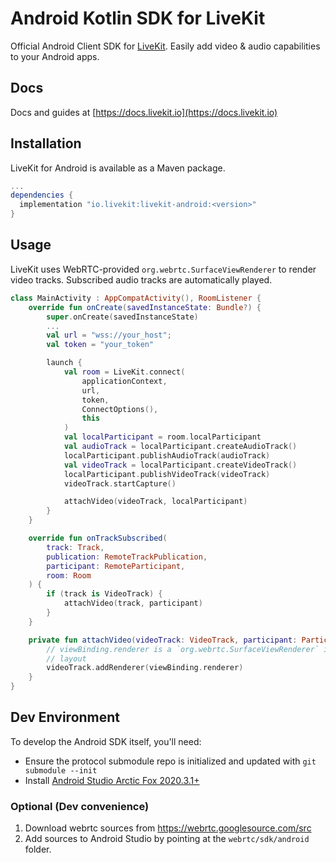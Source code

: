# Android Kotlin SDK for LiveKit

Official Android Client SDK for [LiveKit](https://github.com/livekit/livekit-server). Easily add video & audio capabilities to your Android apps.

## Docs

Docs and guides at [https://docs.livekit.io](https://docs.livekit.io)

## Installation

LiveKit for Android is available as a Maven package.

```groovy title="build.gradle"
...
dependencies {
  implementation "io.livekit:livekit-android:<version>"
}
```

## Usage

LiveKit uses WebRTC-provided `org.webrtc.SurfaceViewRenderer` to render video tracks. Subscribed audio tracks are automatically played.

```kt
class MainActivity : AppCompatActivity(), RoomListener {
    override fun onCreate(savedInstanceState: Bundle?) {
        super.onCreate(savedInstanceState)
        ...
        val url = "wss://your_host";
        val token = "your_token"

        launch {
            val room = LiveKit.connect(
                applicationContext,
                url,
                token,
                ConnectOptions(),
                this
            )
            val localParticipant = room.localParticipant
            val audioTrack = localParticipant.createAudioTrack()
            localParticipant.publishAudioTrack(audioTrack)
            val videoTrack = localParticipant.createVideoTrack()
            localParticipant.publishVideoTrack(videoTrack)
            videoTrack.startCapture()

            attachVideo(videoTrack, localParticipant)
        }
    }

    override fun onTrackSubscribed(
        track: Track,
        publication: RemoteTrackPublication,
        participant: RemoteParticipant,
        room: Room
    ) {
        if (track is VideoTrack) {
            attachVideo(track, participant)
        }
    }

    private fun attachVideo(videoTrack: VideoTrack, participant: Participant) {
        // viewBinding.renderer is a `org.webrtc.SurfaceViewRenderer` in your
        // layout
        videoTrack.addRenderer(viewBinding.renderer)
    }
}
```

## Dev Environment

To develop the Android SDK itself, you'll need:

- Ensure the protocol submodule repo is initialized and updated with `git submodule --init`
- Install [Android Studio Arctic Fox 2020.3.1+](https://developer.android.com/studio)

### Optional (Dev convenience)

1. Download webrtc sources from https://webrtc.googlesource.com/src
2. Add sources to Android Studio by pointing at the `webrtc/sdk/android` folder.
